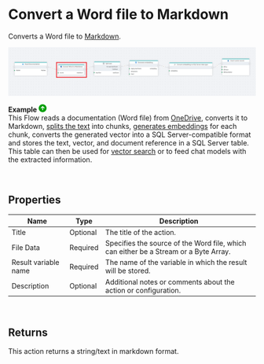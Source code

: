 # Convert a Word file to Markdown


Converts a Word file to [Markdown](https://en.wikipedia.org/wiki/Markdown).


![img](../../../../images/flow/convert-word-to-markdown.png)

**Example** ![img](../../../../images/strz.jpg)  
This Flow reads a documentation (Word file) from [OneDrive](../onedrive/read-file-from-onedrive-as-byte-array.md), converts it to Markdown, [splits the text](../ai/split-text.md) into chunks, [generates embeddings](../azure-ai/generate-embedding.md) for each chunk, converts the generated vector into a SQL Server-compatible format and stores the text, vector, and document reference in a SQL Server table. This table can then be used for [vector search](../postgresql/vector-search.md) or to feed chat models with the extracted information. 

<br/>

## Properties

| Name                 | Type     | Description                                                                                                   |
| -------------------- | -------- | ------------------------------------------------------------------------------------------------------------- |
| Title                | Optional |   The title of the action.                    |
| File Data            | Required | Specifies the source of the Word file, which can either be a Stream or a Byte Array.                          |
| Result variable name | Required | The name of the variable in which the result will be stored.  |
| Description          | Optional | Additional notes or comments about the action or configuration. |

<br/>

## Returns

This action returns a string/text in markdown format.

<br/>


